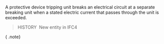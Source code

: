 ﻿A protective device tripping unit breaks an electrical circuit at a separate breaking unit when a stated electric current that passes through the unit is exceeded.

> HISTORY&nbsp; New entity in IFC4

{ .note}
>
